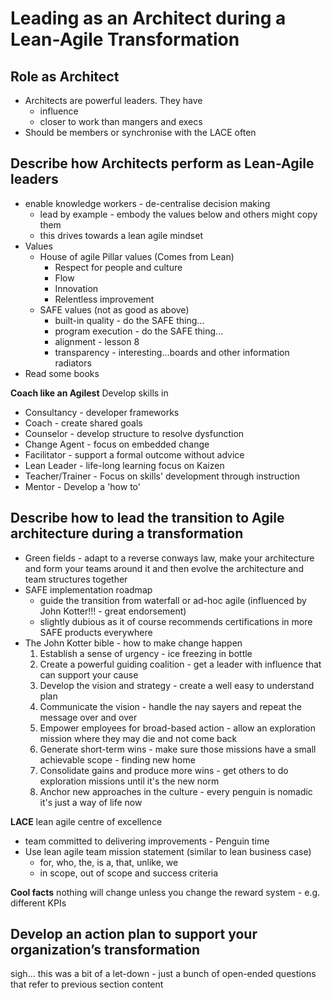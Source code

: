 # Leading as an Architect during a Lean-Agile Transformation

## Role as Architect
* Architects are powerful leaders. They have
  * influence
  * closer to work than mangers and execs
* Should be members or synchronise with the LACE often

## Describe how Architects perform as Lean-Agile leaders
* enable knowledge workers - de-centralise decision making
  * lead by example - embody the values below and others might copy them
  * this drives towards a lean agile mindset
* Values
  * House of agile Pillar values (Comes from Lean)
    * Respect for people and culture
    * Flow
    * Innovation
    * Relentless improvement
  * SAFE values (not as good as above)
    * built-in quality - do the SAFE thing... 
    * program execution - do the SAFE thing...
    * alignment - lesson 8
    * transparency - interesting...boards and other information radiators
* Read some books

**Coach like an Agilest**
Develop skills in 
* Consultancy     - developer frameworks
* Coach           - create shared goals
* Counselor       - develop structure to resolve dysfunction
* Change Agent    - focus on embedded change
* Facilitator     - support a formal outcome without advice
* Lean Leader     - life-long learning focus on Kaizen
* Teacher/Trainer - Focus on skills' development through instruction
* Mentor          - Develop a 'how to'

## Describe how to lead the transition to Agile architecture during a transformation
* Green fields - adapt to a reverse conways law, make your architecture and form your teams around it and then evolve the
architecture and team structures together
* SAFE implementation roadmap 
  * guide the transition from waterfall or ad-hoc agile (influenced by John Kotter!!! - great endorsement)
  * slightly dubious as it of course recommends certifications in more SAFE products everywhere
* The John Kotter bible - how to make change happen
  1. Establish a sense of urgency             - ice freezing in bottle
  2. Create a powerful guiding coalition      - get a leader with influence that can support your cause
  3. Develop the vision and strategy          - create a well easy to understand plan
  4. Communicate the vision                   - handle the nay sayers and repeat the message over and over
  5. Empower employees for broad-based action - allow an exploration mission where they may die and not come back
  6. Generate short-term wins                 - make sure those missions have a small achievable scope - finding new home 
  7. Consolidate gains and produce more wins  - get others to do exploration missions until it's the new norm
  8. Anchor new approaches in the culture     - every penguin is nomadic it's just a way of life now

**LACE**
lean agile centre of excellence 
  * team committed to delivering improvements - Penguin time
  * Use lean agile team mission statement (similar to lean business case)
    * for, who, the, is a, that, unlike, we
    * in scope, out of scope and success criteria


**Cool facts**
nothing will change unless you change the reward system - e.g. different KPIs

## Develop an action plan to support your organization’s transformation
sigh... this was a bit of a let-down - just a bunch of open-ended questions that refer to previous section content
